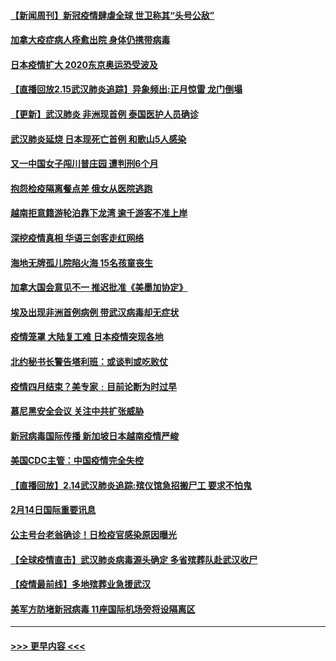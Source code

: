 #### [【新闻周刊】新冠疫情肆虐全球 世卫称其“头号公敌”](../pages/prog202/a102778196.md?t=02160911) 
#### [加拿大疫症病人痊愈出院 身体仍携带病毒](../pages/prog202/a102778061.md?t=02160911) 
#### [日本疫情扩大 2020东京奥运恐受波及](../pages/prog202/a102778049.md?t=02160911) 
#### [【直播回放2.15武汉肺炎追踪】异象频出:正月惊雷 龙门倒塌](../pages/prog202/a102777974.md?t=02160911) 
#### [【更新】武汉肺炎 非洲现首例 泰国医护人员确诊](../pages/prog202/a102770740.md?t=02160911) 
#### [武汉肺炎延烧 日本现死亡首例 和歌山5人感染](../pages/prog202/a102777815.md?t=02160911) 
#### [又一中国女子闯川普庄园 遭判刑6个月](../pages/prog202/a102777673.md?t=02160911) 
#### [抱怨检疫隔离餐点差 俄女从医院逃跑](../pages/prog202/a102777667.md?t=02160911) 
#### [越南拒意籍游轮泊靠下龙湾 逾千游客不准上岸](../pages/prog202/a102777646.md?t=02160911) 
#### [深挖疫情真相 华语三剑客走红网络](../pages/prog202/a102777624.md?t=02160911) 
#### [海地无牌孤儿院陷火海 15名孩童丧生](../pages/prog202/a102777620.md?t=02160911) 
#### [加拿大国会意见不一 推迟批准《美墨加协定》](../pages/prog202/a102777575.md?t=02160911) 
#### [埃及出现非洲首例病例 带武汉病毒却无症状](../pages/prog202/a102777559.md?t=02160911) 
#### [疫情笼罩 大陆复工难 日本疫情突现各地](../pages/prog202/a102777455.md?t=02160911) 
#### [北约秘书长警告塔利班：或谈判或吃败仗](../pages/prog202/a102777442.md?t=02160911) 
#### [疫情四月结束？美专家﹕目前论断为时过早](../pages/prog202/a102777248.md?t=02160911) 
#### [慕尼黑安全会议 关注中共扩张威胁](../pages/prog202/a102777254.md?t=02160911) 
#### [新冠病毒国际传播 新加坡日本越南疫情严峻](../pages/prog202/a102777245.md?t=02160911) 
#### [美国CDC主管：中国疫情完全失控](../pages/prog202/a102777236.md?t=02160911) 
#### [【直播回放】2.14武汉肺炎追踪:殡仪馆急招搬尸工 要求不怕鬼](../pages/prog202/a102777141.md?t=02160911) 
#### [2月14日国际重要讯息](../pages/prog202/a102777073.md?t=02160911) 
#### [公主号台老翁确诊！日检疫官感染原因曝光](../pages/prog202/a102777075.md?t=02160911) 
#### [【全球疫情直击】武汉肺炎病毒源头确定 多省殡葬队赴武汉收尸](../pages/prog202/a102777026.md?t=02160911) 
#### [【疫情最前线】多地殡葬业急援武汉](../pages/prog202/a102776986.md?t=02160911) 
#### [美军方防堵新冠病毒 11座国际机场旁将设隔离区](../pages/prog202/a102776870.md?t=02160911) 

----
#### [ >>> 更早内容 <<< ](../indexes/prog202-earlier.md)
